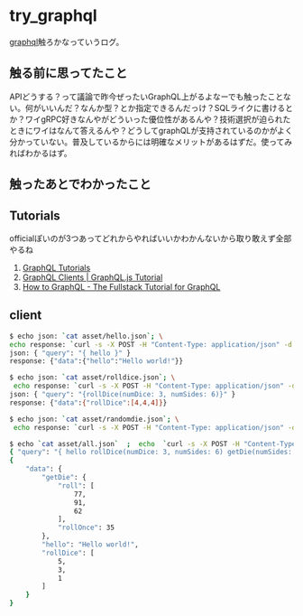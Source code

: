 # try_graphql

[graphql](https://graphql.github.io)触ろかなっていうログ。

## 触る前に思ってたこと
APIどうする？って議論で昨今ぜったいGraphQL上がるよなーでも触ったことない。何がいいんだ？なんか型？とか指定できるんだっけ？SQLライクに書けるとか？ワイgRPC好きなんやがどういった優位性があるんや？技術選択が迫られたときにワイはなんて答えるんや？どうしてgraphQLが支持されているのかがよく分かっていない。普及しているからには明確なメリットがあるはずだ。使ってみればわかるはず。

## 触ったあとでわかったこと

## Tutorials

officialぽいのが3つあってどれからやればいいかわかんないから取り敢えず全部やるね

 1. [GraphQL Tutorials](https://www.graphql.com/tutorials/)
 2. [GraphQL Clients | GraphQL.js Tutorial](https://graphql.org/graphql-js/)
 3. [How to GraphQL - The Fullstack Tutorial for GraphQL](https://www.howtographql.com)

## client

```sh
$ echo json: `cat asset/hello.json`; \
echo response: `curl -s -X POST -H "Content-Type: application/json" -d @asset/hello.json http://localhost:4000/`
json: { "query": "{ hello }" }
response: {"data":{"hello":"Hello world!"}}

$ echo json: `cat asset/rolldice.json`; \
 echo response: `curl -s -X POST -H "Content-Type: application/json" -d @asset/rolldice.json http://localhost:4000/`
json: { "query": "{rollDice(numDice: 3, numSides: 6)}" }
response: {"data":{"rollDice":[4,4,4]}}

$ echo json: `cat asset/randomdie.json`; \
 echo response: `curl -s -X POST -H "Content-Type: application/json" -d @asset/randomdie.json http://localhost:4000/`

$ echo `cat asset/all.json`  ;  echo  `curl -s -X POST -H "Content-Type: application/json" -d @asset/all.json http://localhost:4000/` | python -mjson.tool
{ "query": "{ hello rollDice(numDice: 3, numSides: 6) getDie(numSides: 100) { rollOnce roll(numRolls: 3) } } " }
{
    "data": {
        "getDie": {
            "roll": [
                77,
                91,
                62
            ],
            "rollOnce": 35
        },
        "hello": "Hello world!",
        "rollDice": [
            5,
            3,
            1
        ]
    }
}
```